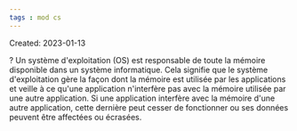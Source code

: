 ```yaml
---
tags : mod cs
---
```

Created: 2023-01-13

?
Un système d'exploitation (OS) est responsable de toute la mémoire disponible dans un système informatique. Cela signifie que le système d'exploitation gère la façon dont la mémoire est utilisée par les applications et veille à ce qu'une application n'interfère pas avec la mémoire utilisée par une autre application. 
Si une application interfère avec la mémoire d'une autre application, cette dernière peut cesser de fonctionner ou ses données peuvent être affectées ou écrasées.